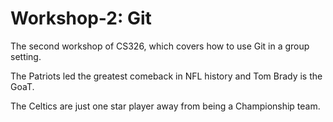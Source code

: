 
# Workshop-2: Git


The second workshop of CS326, which covers how to use Git in a group setting.

The Patriots led the greatest comeback in NFL history and Tom Brady is the GoaT.

The Celtics are just one star player away from being a Championship team.
